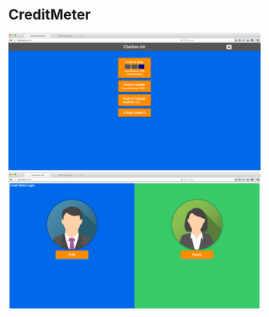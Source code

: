 # CreditMeter
<img src='screenshots/credit-meter-051117a.png'/>
<img src='screenshots/meterlogin.png'/>

